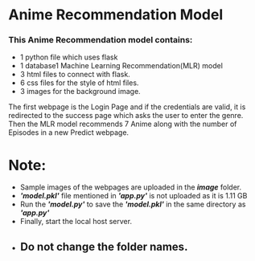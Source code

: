 # Anime Recommendation Model

### This Anime Recommendation model contains:
- 1 python file which uses flask
- 1 database1 Machine Learning Recommendation(MLR) model 
- 3 html files to connect with flask.
- 6 css files for the style of html files.
- 3 images for the background image.

The first webpage is the Login Page and if the credentials are valid, it is redirected to the success page
which asks the user to enter the genre. Then the MLR model recommends 7 Anime along with the number of Episodes
in a new Predict webpage.

# Note:

- Sample images of the webpages are uploaded in the ***image*** folder.
- ***'model.pkl'*** file mentioned in ***'app.py'*** is not uploaded as it is 1.11 GB
- Run the ***'model.py'*** to save the ***'model.pkl'*** in the same directory as ***'app.py'***
- Finally, start the local host server.
- ## **Do not change the folder names.**

